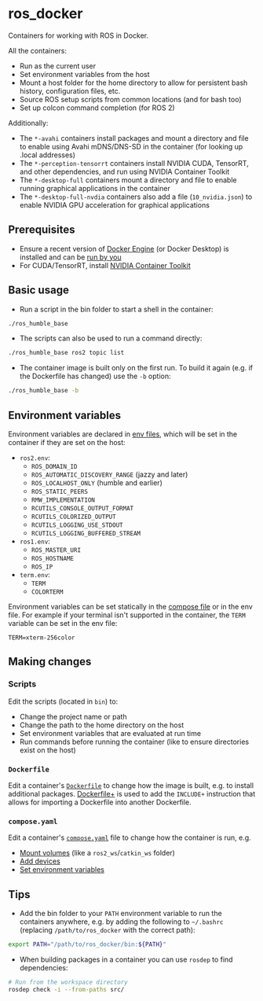 # ros_docker

Containers for working with ROS in Docker.

All the containers:

- Run as the current user
- Set environment variables from the host
- Mount a host folder for the home directory to allow for persistent bash history, configuration files, etc.
- Source ROS setup scripts from common locations (and for bash too)
- Set up colcon command completion (for ROS 2)

Additionally:

- The `*-avahi` containers install packages and mount a directory and file to enable using Avahi mDNS/DNS-SD in the container (for looking up .local addresses)
- The `*-perception-tensorrt` containers install NVIDIA CUDA, TensorRT, and other dependencies, and run using NVIDIA Container Toolkit
- The `*-desktop-full` containers mount a directory and file to enable running graphical applications in the container
- The `*-desktop-full-nvdia` containers also add a file (`10_nvidia.json`) to enable NVIDIA GPU acceleration for graphical applications

## Prerequisites

- Ensure a recent version of [Docker Engine](https://docs.docker.com/engine/install/) (or Docker Desktop) is installed and can be [run by you](https://docs.docker.com/engine/install/linux-postinstall/#manage-docker-as-a-non-root-user)
- For CUDA/TensorRT, install [NVIDIA Container Toolkit](https://docs.nvidia.com/datacenter/cloud-native/container-toolkit/latest/install-guide.html)

## Basic usage

- Run a script in the bin folder to start a shell in the container:
```bash
./ros_humble_base
```
- The scripts can also be used to run a command directly:
```bash
./ros_humble_base ros2 topic list
```
- The container image is built only on the first run.
To build it again (e.g. if the Dockerfile has changed) use the `-b` option:
```bash
./ros_humble_base -b
```

## Environment variables

Environment variables are declared in [env files](https://docs.docker.com/reference/compose-file/services/#env_file), which will be set in the container if they are set on the host:

- `ros2.env`:
  - `ROS_DOMAIN_ID`
  - `ROS_AUTOMATIC_DISCOVERY_RANGE` (jazzy and later)
  - `ROS_LOCALHOST_ONLY` (humble and earlier)
  - `ROS_STATIC_PEERS`
  - `RMW_IMPLEMENTATION`
  - `RCUTILS_CONSOLE_OUTPUT_FORMAT`
  - `RCUTILS_COLORIZED_OUTPUT`
  - `RCUTILS_LOGGING_USE_STDOUT`
  - `RCUTILS_LOGGING_BUFFERED_STREAM`
- `ros1.env`:
  - `ROS_MASTER_URI`
  - `ROS_HOSTNAME`
  - `ROS_IP`
- `term.env`:
  - `TERM`
  - `COLORTERM`

Environment variables can be set statically in the [compose file](https://docs.docker.com/reference/compose-file/services/#environment) or in the env file.
For example if your terminal isn't supported in the container, the `TERM` variable can be set in the env file:

```
TERM=xterm-256color
```

## Making changes

### Scripts

Edit the scripts (located in `bin`) to:
- Change the project name or path
- Change the path to the home directory on the host
- Set environment variables that are evaluated at run time
- Run commands before running the container (like to ensure directories exist on the host)

### `Dockerfile`

Edit a container's [`Dockerfile`](https://docs.docker.com/reference/dockerfile/) to change how the image is built, e.g. to install additional packages.
[Dockerfile+](https://github.com/edrevo/dockerfile-plus) is used to add the `INCLUDE+` instruction that allows for importing a Dockerfile into another Dockerfile.

### `compose.yaml`

Edit a container's [`compose.yaml`](https://docs.docker.com/reference/compose-file/) file to change how the container is run, e.g.
- [Mount volumes](https://docs.docker.com/reference/compose-file/services/#volumes) (like a `ros2_ws`/`catkin_ws` folder)
- [Add devices](https://docs.docker.com/reference/compose-file/services/#devices)
- [Set environment variables](https://docs.docker.com/reference/compose-file/services/#environment)

## Tips

- Add the bin folder to your `PATH` environment variable to run the containers anywhere, e.g. by adding the following to `~/.bashrc` (replacing `/path/to/ros_docker` with the correct path):

```bash
export PATH="/path/to/ros_docker/bin:${PATH}"
```

- When building packages in a container you can use `rosdep` to find dependencies:

```bash
# Run from the workspace directory
rosdep check -i --from-paths src/
```
